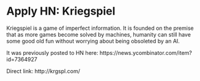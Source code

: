 # Apply HN: Kriegspiel

Kriegspiel is a game of imperfect information.  It is founded on the premise that as more games become solved by machines, humanity can still have some good old fun without worrying about being obsoleted by an AI.<p>It was previously posted to HN here: https:&#x2F;&#x2F;news.ycombinator.com&#x2F;item?id=7364927<p>Direct link: http:&#x2F;&#x2F;krgspl.com&#x2F;
